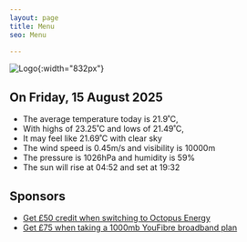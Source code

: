 ```yaml
---
layout: page
title: Menu
seo: Menu

---
```


![Logo](/images/logo.jpg){:width="832px"}

<!-- weather_marker starts -->
## On Friday, 15 August 2025

- The average temperature today is 21.9˚C,
- With highs of 23.25˚C and lows of 21.49˚C,
- It may feel like 21.69˚C with clear sky
- The wind speed is 0.45m/s and visibility is 10000m
- The pressure is 1026hPa and humidity is 59%
- The sun will rise at 04:52 and set at 19:32

<!-- weather_marker ends -->

## Sponsors

- [Get £50 credit when switching to Octopus Energy](https://bit.ly/3oD1nnS)
- [Get £75 when taking a 1000mb YouFibre broadband plan](https://aklam.io/91zWhU?)
